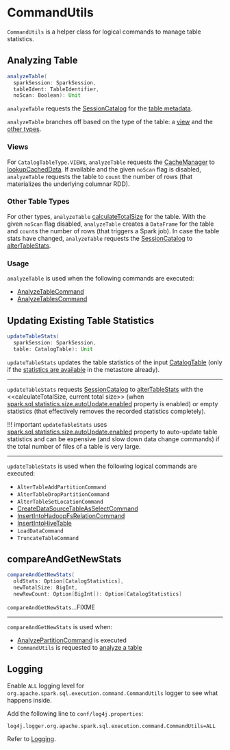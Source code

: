 # CommandUtils

`CommandUtils` is a helper class for logical commands to manage table statistics.

## <span id="analyzeTable"> Analyzing Table

```scala
analyzeTable(
  sparkSession: SparkSession,
  tableIdent: TableIdentifier,
  noScan: Boolean): Unit
```

`analyzeTable` requests the [SessionCatalog](SessionState.md#catalog) for the [table metadata](SessionCatalog.md#getTableMetadata).

`analyzeTable` branches off based on the type of the table: a [view](#analyzeTable-view) and the [other types](#analyzeTable-others).

### <span id="analyzeTable-view"> Views

For `CatalogTableType.VIEW`s, `analyzeTable` requests the [CacheManager](SharedState.md#cacheManager) to [lookupCachedData](CacheManager.md#lookupCachedData). If available and the given `noScan` flag is disabled, `analyzeTable` requests the table to `count` the number of rows (that materializes the underlying columnar RDD).

### <span id="analyzeTable-others"> Other Table Types

For other types, `analyzeTable` [calculateTotalSize](CommandUtils.md#calculateTotalSize) for the table. With the given `noScan` flag disabled, `analyzeTable` creates a `DataFrame` for the table and `count`s the number of rows (that triggers a Spark job). In case the table stats have changed, `analyzeTable` requests the [SessionCatalog](SessionState.md#catalog) to [alterTableStats](SessionCatalog.md#alterTableStats).

### <span id="analyzeTable-usage"> Usage

`analyzeTable` is used when the following commands are executed:

* [AnalyzeTableCommand](logical-operators/AnalyzeTableCommand.md)
* [AnalyzeTablesCommand](logical-operators/AnalyzeTablesCommand.md)

## <span id="updateTableStats"> Updating Existing Table Statistics

```scala
updateTableStats(
  sparkSession: SparkSession,
  table: CatalogTable): Unit
```

`updateTableStats` updates the table statistics of the input [CatalogTable](CatalogTable.md) (only if the [statistics are available](CatalogTable.md#stats) in the metastore already).

---

`updateTableStats` requests [SessionCatalog](SessionState.md#catalog) to [alterTableStats](SessionCatalog.md#alterTableStats) with the <<calculateTotalSize, current total size>> (when [spark.sql.statistics.size.autoUpdate.enabled](configuration-properties.md#spark.sql.statistics.size.autoUpdate.enabled) property is enabled) or empty statistics (that effectively removes the recorded statistics completely).

!!! important
    `updateTableStats` uses [spark.sql.statistics.size.autoUpdate.enabled](configuration-properties.md#spark.sql.statistics.size.autoUpdate.enabled) property to auto-update table statistics and can be expensive (and slow down data change commands) if the total number of files of a table is very large.

---

`updateTableStats` is used when the following logical commands are executed:

* `AlterTableAddPartitionCommand`
* `AlterTableDropPartitionCommand`
* `AlterTableSetLocationCommand`
* [CreateDataSourceTableAsSelectCommand](logical-operators/CreateDataSourceTableAsSelectCommand.md)
* [InsertIntoHadoopFsRelationCommand](logical-operators/InsertIntoHadoopFsRelationCommand.md)
* [InsertIntoHiveTable](hive/InsertIntoHiveTable.md)
* `LoadDataCommand`
* `TruncateTableCommand`

## <span id="compareAndGetNewStats"> compareAndGetNewStats

```scala
compareAndGetNewStats(
  oldStats: Option[CatalogStatistics],
  newTotalSize: BigInt,
  newRowCount: Option[BigInt]): Option[CatalogStatistics]
```

`compareAndGetNewStats`...FIXME

---

`compareAndGetNewStats` is used when:

* [AnalyzePartitionCommand](logical-operators/AnalyzePartitionCommand.md) is executed
* `CommandUtils` is requested to [analyze a table](#analyzeTable)

## Logging

Enable `ALL` logging level for `org.apache.spark.sql.execution.command.CommandUtils` logger to see what happens inside.

Add the following line to `conf/log4j.properties`:

```text
log4j.logger.org.apache.spark.sql.execution.command.CommandUtils=ALL
```

Refer to [Logging](spark-logging.md).

<!---
## Review Me

## <span id="calculateTotalSize"> Calculating Total Size of Table (with Partitions)

```scala
calculateTotalSize(
  sessionState: SessionState,
  catalogTable: CatalogTable): BigInt
```

`calculateTotalSize` <<calculateLocationSize, calculates total file size>> for the entire input [CatalogTable](CatalogTable.md) (when it has no partitions defined) or all its [partitions](SessionCatalog.md#listPartitions) (through the session-scoped [SessionCatalog](SessionCatalog.md)).

NOTE: `calculateTotalSize` uses the input `SessionState` to access the SessionState.md#catalog[SessionCatalog].

`calculateTotalSize` is used when:

* [AnalyzeColumnCommand](logical-operators/AnalyzeColumnCommand.md) and [AnalyzeTableCommand](logical-operators/AnalyzeTableCommand.md) commands are executed

* `CommandUtils` is requested to [update existing table statistics](#updateTableStats) (when [InsertIntoHiveTable](hive/InsertIntoHiveTable.md), [InsertIntoHadoopFsRelationCommand](logical-operators/InsertIntoHadoopFsRelationCommand.md), `AlterTableDropPartitionCommand`, `AlterTableSetLocationCommand` and `LoadDataCommand` commands are executed)

## <span id="calculateLocationSize"> Calculating Total File Size Under Path

```scala
calculateLocationSize(
  sessionState: SessionState,
  identifier: TableIdentifier,
  locationUri: Option[URI]): Long
```

`calculateLocationSize` reads `hive.exec.stagingdir` configuration property for the staging directory (with `.hive-staging` being the default).

You should see the following INFO message in the logs:

```text
Starting to calculate the total file size under path [locationUri].
```

`calculateLocationSize` calculates the sum of the length of all the files under the input `locationUri`.

!!! note
    `calculateLocationSize` uses Hadoop's [FileSystem.getFileStatus]({{ hadoop.api }}/org/apache/hadoop/fs/FileSystem.html#getFileStatus-org.apache.hadoop.fs.Path-) and [FileStatus.getLen]({{ hadoop.api }}/org/apache/hadoop/fs/FileStatus.html#getLen--) to access the file and the length of the file (in bytes), respectively.

In the end, you should see the following INFO message in the logs:

```text
It took [durationInMs] ms to calculate the total file size under path [locationUri].
```

`calculateLocationSize` is used when:

* [AnalyzePartitionCommand](logical-operators/AnalyzePartitionCommand.md) and `AlterTableAddPartitionCommand` commands are executed

* `CommandUtils` is requested for [total size of a table or its partitions](#calculateTotalSize)
-->
